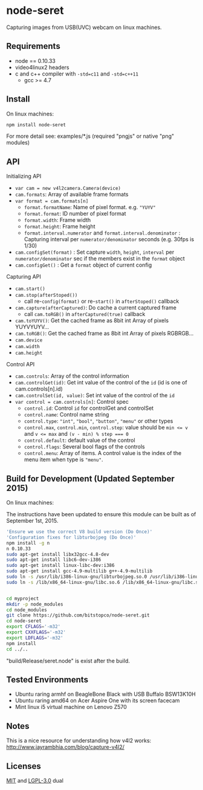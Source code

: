 # node-seret

Capturing images from USB(UVC) webcam on linux machines.

## Requirements

- node == 0.10.33
- video4linux2 headers
- c and c++ compiler with `-std=c11` and `-std=c++11`
    - gcc >= 4.7

## Install

On linux machines:

```bash
npm install node-seret
```

For more detail see: examples/*.js (required "pngjs" or native "png" modules)

## API

Initializing API

- `var cam = new v4l2camera.Camera(device)`
- `cam.formats`: Array of available frame formats
- `var format = cam.formats[n]`
    - `format.formatName`: Name of pixel format. e.g. `"YUYV"`
    - `format.format`: ID number of pixel format
    - `format.width`: Frame width
    - `format.height`: Frame height
    - `format.interval.numerator` and `format.interval.denominator`
      : Capturing interval per `numerator/denominator` seconds 
      (e.g. 30fps is 1/30)
- `cam.configSet(format)`
  : Set capture `width`, `height`, `interval` per `numerator/denominator` sec
  if the members exist in the `format` object
- `cam.configGet()` : Get a `format` object of current config

Capturing API

- `cam.start()`
- `cam.stop(afterStoped())`
    - call re-`config(format)` or re-`start()` in `afterStoped()` callback
- `cam.capture(afterCaptured)`: Do cache a current captured frame
    - call `cam.toRGB()` in `afterCaptured(true)` callback
- `cam.toYUYV()`: Get the cached frame as 8bit int Array of pixels YUYVYUYV...
- `cam.toRGB()`: Get the cached frame as 8bit int Array of pixels RGBRGB...
- `cam.device`
- `cam.width`
- `cam.height`

Control API

- `cam.controls`: Array of the control information
- `cam.controlGet(id)`: Get int value of the control of the `id`
  (id is one of cam.controls[n].id)
- `cam.controlSet(id, value)`: Set int value of the control of the `id`
- `var control = cam.controls[n]`: Control spec
    - `control.id`: Control `id` for controlGet and controlSet
    - `control.name`: Control name string
    - `control.type`: `"int"`, `"bool"`, `"button"`, `"menu"` or other types
    - `control.max`, `control.min`, `control.step`: value should be
      `min <= v` and `v <= max` and `(v - min) % step === 0`
    - `control.default`: default value of the control
    - `control.flags`: Several bool flags of the controls
    - `control.menu`: Array of items. 
      A control value is the index of the menu item when type is `"menu"`.

## Build for Development (Updated September 2015)

On linux machines:

The instructions have been updated to ensure this module can be built as of September 1st, 2015.

```bash
'Ensure we use the correct V8 build version (Do Once)'
'Configuration fixes for libturbojpeg (Do Once)'
npm install -g n
n 0.10.33
sudo apt-get install libx32gcc-4.8-dev
sudo apt-get install libc6-dev-i386
sudo apt-get install linux-libc-dev:i386
sudo apt-get install gcc-4.9-multilib g++-4.9-multilib
sudo ln -s /usr/lib/i386-linux-gnu/libturbojpeg.so.0 /usr/lib/i386-linux-gnu/libturbojpeg.so
sudo ln -s /lib/x86_64-linux-gnu/libc.so.6 /lib/x86_64-linux-gnu/libc.so


cd myproject
mkdir -p node_modules
cd node_modules
git clone https://github.com/bitstopco/node-seret.git
cd node-seret
export CFLAGS='-m32'
export CXXFLAGS='-m32'
export LDFLAGS='-m32'
npm install
cd ../..
```

"build/Release/seret.node" is exist after the build.

## Tested Environments

- Ubuntu raring armhf on BeagleBone Black with USB Buffalo BSW13K10H
- Ubuntu raring amd64 on Acer Aspire One with its screen facecam
- Mint linux i5 virtual machine on Lenovo Z570

## Notes

This is a nice resource for understanding how v4l2 works: http://www.jayrambhia.com/blog/capture-v4l2/

## Licenses

[MIT](http://opensource.org/licenses/MIT) and 
[LGPL-3.0](http://opensource.org/licenses/LGPL-3.0) dual
